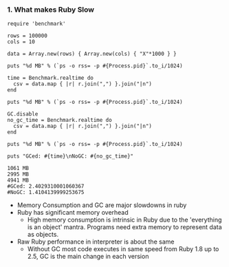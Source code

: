 ### 1. What makes Ruby Slow

```
require 'benchmark'

rows = 100000
cols = 10

data = Array.new(rows) { Array.new(cols) { "X"*1000 } }

puts "%d MB" % (`ps -o rss= -p #{Process.pid}`.to_i/1024)

time = Benchmark.realtime do 
  csv = data.map { |r| r.join(",") }.join("|n")
end

puts "%d MB" % (`ps -o rss= -p #{Process.pid}`.to_i/1024)

GC.disable
no_gc_time = Benchmark.realtime do 
  csv = data.map { |r| r.join(",") }.join("|n")
end

puts "%d MB" % (`ps -o rss= -p #{Process.pid}`.to_i/1024)

puts "GCed: #{time}\nNoGC: #{no_gc_time}"

1061 MB
2995 MB
4941 MB
#GCed: 2.4029310001060367
#NoGC: 1.4104139999253675
```

- Memory Consumption and GC are major slowdowns in ruby
- Ruby has significant memory overhead
  - High memory consumption is intrinsic in Ruby due to the 'everything is an object' mantra.  Programs need extra memory to represent data as objects.
- Raw Ruby performance in interpreter is about the same
  - Without GC most code executes in same speed from Ruby 1.8 up to 2.5, GC is the main change in each version

